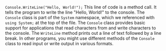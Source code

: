 `Console.WriteLine("Hello, World!");` This line of code is a method call. It tells the program to write the line "Hello, World!" to the console. The `Console` class is part of the `System` namespace, which we referenced with `using System;` at the top of the file. The `Console` class provides basic support for applications that read characters from and write characters to the console. The `WriteLine` method prints out a line of text followed by a line break. In other programs, you might use different methods of the `Console` class to read input or write output in various formats.